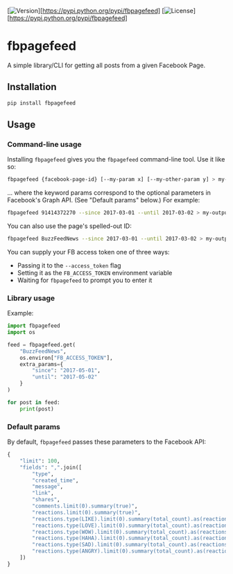 [![Version](https://img.shields.io/pypi/v/fbpagefeed.svg)][https://pypi.python.org/pypi/fbpagefeed] [![License](https://img.shields.io/pypi/l/fbpagefeed.svg)][https://pypi.python.org/pypi/fbpagefeed]

# fbpagefeed

A simple library/CLI for getting all posts from a given Facebook Page.

## Installation

```sh
pip install fbpagefeed
```

## Usage

### Command-line usage

Installing `fbpagefeed` gives you the `fbpagefeed` command-line tool. Use it like so:

```sh
fbpagefeed {facebook-page-id} [--my-param x] [--my-other-param y] > my-output.csv
```

... where the keyword params correspond to the optional parameters in Facebook's Graph API. (See "Default params" below.) For example:

```sh
fbpagefeed 91414372270 --since 2017-03-01 --until 2017-03-02 > my-output.csv
```

You can also use the page's spelled-out ID:

```sh
fbpagefeed BuzzFeedNews --since 2017-03-01 --until 2017-03-02 > my-output.csv
```

You can supply your FB access token one of three ways:

- Passing it to the `--access_token` flag
- Setting it as the `FB_ACCESS_TOKEN` environment variable
- Waiting for `fbpagefeed` to prompt you to enter it


### Library usage

Example:

```python
import fbpagefeed
import os

feed = fbpagefeed.get(
    "BuzzFeedNews",
    os.environ["FB_ACCESS_TOKEN"],
    extra_params={
        "since": "2017-05-01",
        "until": "2017-05-02"
    }
)

for post in feed:
    print(post)
```

### Default params

By default, `fbpagefeed` passes these parameters to the Facebook API:

```python
{
    "limit": 100,
    "fields": ",".join([
        "type",
        "created_time",
        "message",
        "link",
        "shares",
        "comments.limit(0).summary(true)",
        "reactions.limit(0).summary(true)",
        "reactions.type(LIKE).limit(0).summary(total_count).as(reactions_like)",
        "reactions.type(LOVE).limit(0).summary(total_count).as(reactions_love)",
        "reactions.type(WOW).limit(0).summary(total_count).as(reactions_wow)",
        "reactions.type(HAHA).limit(0).summary(total_count).as(reactions_haha)",
        "reactions.type(SAD).limit(0).summary(total_count).as(reactions_sad)",
        "reactions.type(ANGRY).limit(0).summary(total_count).as(reactions_angry)",
    ])
}
```
